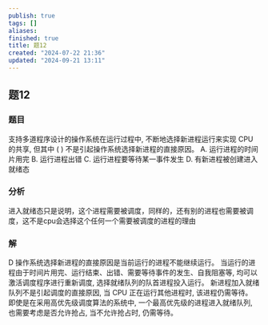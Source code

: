 ```yaml
---
publish: true
tags: []
aliases: 
finished: true
title: 题12
created: "2024-07-22 21:36"
updated: "2024-09-21 13:11"
---
```

## 题12
### 题目
支持多道程序设计的操作系统在运行过程中, 不断地选择新进程运行来实现 CPU 的共享, 但其中 ( ) 不是引起操作系统选择新进程的直接原因。
A. 运行进程的时间片用完 
B. 运行进程出错
C. 运行进程要等待某一事件发生 
D. 有新进程被创建进入就绪态
### 分析
进入就绪态只是说明，这个进程需要被调度，同样的，还有别的进程也需要被调度，这不是cpu会选择这个任何一个需要被调度的进程的理由
### 解
D
操作系统选择新进程的直接原因是当前运行的进程不能继续运行。
当运行的进程由于时间片用完、运行结束、出错、需要等待事件的发生、自我阻塞等, 均可以激活调度程序进行重新调度, 选择就绪队列的队首进程投入运行。
新进程加入就绪队列不是引起调度的直接原因, 当 CPU 正在运行其他进程时, 该进程仍需等待。
即使是在采用高优先级调度算法的系统中, 一个最高优先级的进程进入就绪队列, 也需要考虑是否允许抢占, 当不允许抢占时, 仍需等待。
